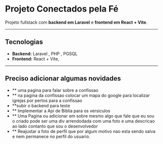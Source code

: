 # Projeto Conectados pela Fé

Projeto fullstack com **backend em Laravel** e **frontend em React + Vite**.

---

## Tecnologias

- **Backend:** Laravel , PHP , PGSQL  
- **Frontend:** React  + Vite,   
---

## Preciso adicionar algumas novidades
- ** uma pagina para falar sobre a confissao
- ** na pagina da confissao colocar um mapa do google para localizar igrejas por pertos para a confissao
- **subir o backend para teste
- ** Implementar a Api de Biblia para os versiculos
- ** Uma Pagina ou adicionar em sobre mesmo algo que fale que eu sou o criado pode ser uma div arrendodada com uma foto e uma descricao ao lado contanto que sou o desenvolvedor
- ** Reajustar a foto de perfil que por algum motivo nao esta sendo salva e nem permanece no perfil do usuario.
